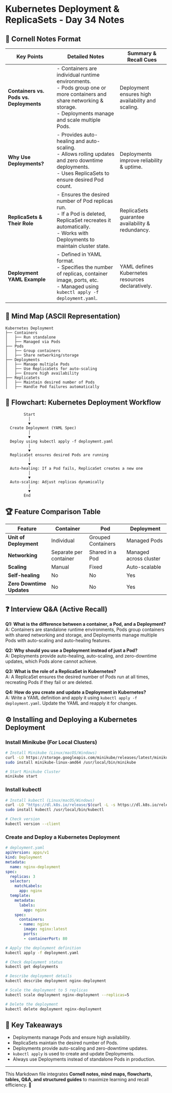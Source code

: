 # Kubernetes Deployment & ReplicaSets - Day 34 Notes

## 📌 Cornell Notes Format

| **Key Points** | **Detailed Notes** | **Summary & Recall Cues** |
|--------------|----------------|----------------------|
| **Containers vs. Pods vs. Deployments** | - Containers are individual runtime environments.<br>- Pods group one or more containers and share networking & storage.<br>- Deployments manage and scale multiple Pods. | Deployment ensures high availability and scaling. |
| **Why Use Deployments?** | - Provides auto-healing and auto-scaling.<br>- Allows rolling updates and zero downtime deployments.<br>- Uses ReplicaSets to ensure desired Pod count. | Deployments improve reliability & uptime. |
| **ReplicaSets & Their Role** | - Ensures the desired number of Pod replicas run.<br>- If a Pod is deleted, ReplicaSet recreates it automatically.<br>- Works with Deployments to maintain cluster state. | ReplicaSets guarantee availability & redundancy. |
| **Deployment YAML Example** | - Defined in YAML format.<br>- Specifies the number of replicas, container image, ports, etc.<br>- Managed using `kubectl apply -f deployment.yaml`. | YAML defines Kubernetes resources declaratively. |

## 🧠 Mind Map (ASCII Representation)

```
Kubernetes Deployment
├── Containers
│   ├── Run standalone
│   ├── Managed via Pods
├── Pods
│   ├── Group containers
│   ├── Share networking/storage
├── Deployments
│   ├── Manage multiple Pods
│   ├── Use ReplicaSets for auto-scaling
│   ├── Ensure high availability
├── ReplicaSets
│   ├── Maintain desired number of Pods
│   ├── Handle Pod failures automatically
```

## 🔄 Flowchart: Kubernetes Deployment Workflow

```
        Start
          │
          ▼
  Create Deployment (YAML Spec)
          │
          ▼
  Deploy using kubectl apply -f deployment.yaml
          │
          ▼
  ReplicaSet ensures desired Pods are running
          │
          ▼
  Auto-healing: If a Pod fails, ReplicaSet creates a new one
          │
          ▼
  Auto-scaling: Adjust replicas dynamically
          │
          ▼
        End
```

## 🏆 Feature Comparison Table

| Feature        | Container | Pod | Deployment |
|---------------|----------|-----|------------|
| **Unit of Deployment** | Individual | Grouped Containers | Managed Pods |
| **Networking** | Separate per container | Shared in a Pod | Managed across cluster |
| **Scaling** | Manual | Fixed | Auto-scalable |
| **Self-healing** | No | No | Yes |
| **Zero Downtime Updates** | No | No | Yes |

## ❓ Interview Q&A (Active Recall)

**Q1: What is the difference between a container, a Pod, and a Deployment?**  
A: Containers are standalone runtime environments, Pods group containers with shared networking and storage, and Deployments manage multiple Pods with auto-scaling and auto-healing features.

**Q2: Why should you use a Deployment instead of just a Pod?**  
A: Deployments provide auto-healing, auto-scaling, and zero-downtime updates, which Pods alone cannot achieve.

**Q3: What is the role of a ReplicaSet in Kubernetes?**  
A: A ReplicaSet ensures the desired number of Pods run at all times, recreating Pods if they fail or are deleted.

**Q4: How do you create and update a Deployment in Kubernetes?**  
A: Write a YAML definition and apply it using `kubectl apply -f deployment.yaml`. Update the YAML and reapply it for changes.

## ⚙️ Installing and Deploying a Kubernetes Deployment

### Install Minikube (For Local Clusters)
```bash
# Install Minikube (Linux/macOS/Windows)
curl -LO https://storage.googleapis.com/minikube/releases/latest/minikube-linux-amd64
sudo install minikube-linux-amd64 /usr/local/bin/minikube

# Start Minikube Cluster
minikube start
```

### Install kubectl
```bash
# Install kubectl (Linux/macOS/Windows)
curl -LO "https://dl.k8s.io/release/$(curl -L -s https://dl.k8s.io/release/stable.txt)/bin/linux/amd64/kubectl"
sudo install kubectl /usr/local/bin/kubectl

# Check version
kubectl version --client
```

### Create and Deploy a Kubernetes Deployment
```yaml
# deployment.yaml
apiVersion: apps/v1
kind: Deployment
metadata:
  name: nginx-deployment
spec:
  replicas: 3
  selector:
    matchLabels:
      app: nginx
  template:
    metadata:
      labels:
        app: nginx
    spec:
      containers:
      - name: nginx
        image: nginx:latest
        ports:
        - containerPort: 80
```

```bash
# Apply the deployment definition
kubectl apply -f deployment.yaml

# Check deployment status
kubectl get deployments

# Describe deployment details
kubectl describe deployment nginx-deployment

# Scale the deployment to 5 replicas
kubectl scale deployment nginx-deployment --replicas=5

# Delete the deployment
kubectl delete deployment nginx-deployment
```

## 🎯 Key Takeaways
- Deployments manage Pods and ensure high availability.
- ReplicaSets maintain the desired number of Pods.
- Deployments provide auto-scaling and zero-downtime updates.
- `kubectl apply` is used to create and update Deployments.
- Always use Deployments instead of standalone Pods in production.

---
This Markdown file integrates **Cornell notes, mind maps, flowcharts, tables, Q&A, and structured guides** to maximize learning and recall efficiency. 🚀
